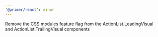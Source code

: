 ```yaml
---
'@primer/react': minor
---
```


Remove the CSS modules feature flag from the ActionList.LeadingVisual and ActionList.TrailingVisual components
